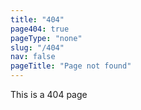 ```yaml
---
title: "404"
page404: true
pageType: "none"
slug: "/404"
nav: false
pageTitle: "Page not found"
---
```

This is a 404 page